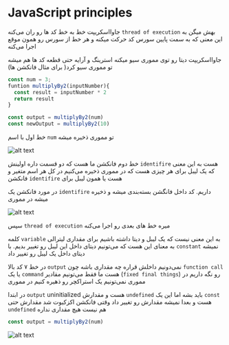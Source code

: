 # JavaScript principles

جاوااسکریپت خط به خط کد ها رو ران می‌کنه `thread of execution` بهش میگن
به این معنی که به سمت پایین سورس کد حرکت میکنه و هر خط از سورس رو همون موقع اجرا می‌کنه

جاوااسکریپت دیتا رو توی مموری سیو میکنه استرینگ و آرایه حتی قطعه کد ها هم میشه تو مموری سیو کرد( برای مثال فانکشن ها)

```js
const num = 3;
funtion multiplyBy2(inputNumber){
  const result = inputNumber * 2
  return result
}

const output = multiplyBy2(num)
const newOutput = multiplyBy2(10)
```

خط اول با اسم `num` تو مموری ذخیره میشه

![alt text](./images/hpjs1.png)

خط دوم فانکشن ما هست که دو قسمت داره اولینش `identifire` هست به این معنی که یک لیبل برای هر چیزی هست که در مموری ذخیره می‌کنیم
در کل هر اسم متغیر و فانکشن `identifire` هست یا همون لیبل برای

در مورد فانکشن یک `identifire` داریم. کد داخل فانگشن بسته‌بندی میشه و ذخیره میشه در مموری

![alt text](./images/hpjs2.png)

سپس `thread of execution` میره خط های بعدی رو اجرا می‌کنه

کلمه `variable` به این معنی نیست که یک لیبل و دیتا داشته باشیم برای مقداری
لیترالی به معنای این هست که می‌تونیم دیتای  داخل این لیبل رو تغییر بدیم.
با `constant` نمیشه دیتای داخل یک لیبل رو تغییر داد

در خط ۷ کد بالا `output` نمی‌دونیم داخلش قراره چه مقداری باشه چون `function call` یا یک `command` هست
ما فقط می‌تونیم مقادیر (`fixed final things`) رو نگه داریم در مموری
نمی‌تونیم یک استراکچر رو ذهیره کنیم در مموری

در ابتدا `output` uninitialized هست و مقدارش `undefined` باید بشه اما این یک `const` هست و بعدا نمیشه مقدارش رو تغییر داد وقتی فانکشن اکزکیوت شد
مقدارش حتی `undefined` هم نیست هیچ مقداری نداره

```js
const output = multiplyBy2(num)
```

![alt text](./images/hpjs3.png)
